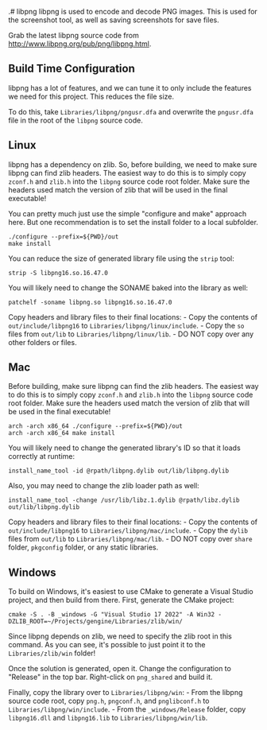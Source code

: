 .# libpng
libpng is used to encode and decode PNG images. This is used for the screenshot tool, as well as saving screenshots for save files.

Grab the latest libpng source code from http://www.libpng.org/pub/png/libpng.html.

## Build Time Configuration
libpng has a lot of features, and we can tune it to only include the features we need for this project. This reduces the file size.

To do this, take `Libraries/libpng/pngusr.dfa` and overwrite the `pngusr.dfa` file in the root of the `libpng` source code.

## Linux
libpng has a dependency on zlib. So, before building, we need to make sure libpng can find zlib headers. The easiest way to do this is to simply copy `zconf.h` and `zlib.h` into the `libpng` source code root folder. Make sure the headers used match the version of zlib that will be used in the final executable!

You can pretty much just use the simple "configure and make" approach here. But one recommendation is to set the install folder to a local subfolder.
```
./configure --prefix=${PWD}/out
make install
```

You can reduce the size of generated library file using the `strip` tool:
```
strip -S libpng16.so.16.47.0
```

You will likely need to change the SONAME baked into the library as well:
```
patchelf -soname libpng.so libpng16.so.16.47.0
```

Copy headers and library files to their final locations:
	- Copy the contents of `out/include/libpng16` to `Libraries/libpng/linux/include`.
	- Copy the `so` files from `out/lib` to `Libraries/libpng/linux/lib`.
	- DO NOT copy over any other folders or files.

## Mac
Before building, make sure libpng can find the zlib headers. The easiest way to do this is to simply copy `zconf.h` and `zlib.h` into the `libpng` source code root folder. Make sure the headers used match the version of zlib that will be used in the final executable!

```
arch -arch x86_64 ./configure --prefix=${PWD}/out
arch -arch x86_64 make install
```

You will likely need to change the generated library's ID so that it loads correctly at runtime:
```
install_name_tool -id @rpath/libpng.dylib out/lib/libpng.dylib
```

Also, you may need to change the zlib loader path as well:
```
install_name_tool -change /usr/lib/libz.1.dylib @rpath/libz.dylib out/lib/libpng.dylib
```

Copy headers and library files to their final locations:
	- Copy the contents of `out/include/libpng16` to `Libraries/libpng/mac/include`.
	- Copy the `dylib` files from `out/lib` to `Libraries/libpng/mac/lib`.
	- DO NOT copy over `share` folder, `pkgconfig` folder, or any static libraries.

## Windows
To build on Windows, it's easiest to use CMake to generate a Visual Studio project, and then build from there. First, generate the CMake project:
```
cmake -S . -B _windows -G "Visual Studio 17 2022" -A Win32 -DZLIB_ROOT=~/Projects/gengine/Libraries/zlib/win/
```
Since libpng depends on zlib, we need to specify the zlib root in this command. As you can see, it's possible to just point it to the `Libraries/zlib/win` folder!

Once the solution is generated, open it. Change the configuration to "Release" in the top bar. Right-click on `png_shared` and build it.

Finally, copy the library over to `Libraries/libpng/win`:
	- From the libpng source code root, copy `png.h`, `pngconf.h`, and `pnglibconf.h` to `Libraries/libpng/win/include`.
	- From the `_windows/Release` folder, copy `libpng16.dll` and `libpng16.lib` to `Libraries/libpng/win/lib`.